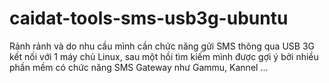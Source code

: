 caidat-tools-sms-usb3g-ubuntu
=============================

Rảnh rảnh và do nhu cầu mình cần chức năng gửi SMS thông qua USB 3G kết nối với 1 máy chủ Linux, sau một hồi tìm kiếm mình được gợi ý bởi nhiều phần mềm có chức năng  SMS Gateway như Gammu, Kannel ...

